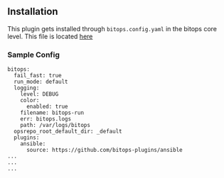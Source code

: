 ## Installation

This plugin gets installed through ```bitops.config.yaml``` in the bitops core level. This file is located [here](https://github.com/bitovi/bitops/blob/plugins/bitops.config.yaml)


### Sample Config

```
bitops:
  fail_fast: true 
  run_mode: default
  logging:      
    level: DEBUG
    color:
      enabled: true
    filename: bitops-run
    err: bitops.logs
    path: /var/logs/bitops
  opsrepo_root_default_dir: _default
  plugins:    
    ansible:
      source: https://github.com/bitops-plugins/ansible
...
...
...

```
